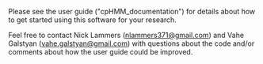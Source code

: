 Please see the user guide ("cpHMM_documentation") for details about how to get started using this software for your research. 

Feel free to contact Nick Lammers (nlammers371@gmail.com) and Vahe Galstyan (vahe.galstyan@gmail.com) with questions about the code and/or comments about how the user guide could be improved.
